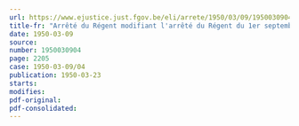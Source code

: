 ```yaml
---
url: https://www.ejustice.just.fgov.be/eli/arrete/1950/03/09/1950030904/justel
title-fr: "Arrêté du Régent modifiant l'arrêté du Régent du 1er septembre 1945, qui fixe la composition du conseil d'administration du Fonds Reine Elisabeth pour l'Assistance médicale aux indigènes."
date: 1950-03-09
source:
number: 1950030904
page: 2205
case: 1950-03-09/04
publication: 1950-03-23
starts:
modifies:
pdf-original:
pdf-consolidated:
---
```


